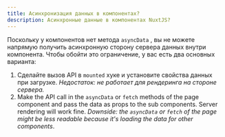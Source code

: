 ```yaml
---
title: Асинхронизация данных в компонентах?
description: Асинхронные данные в компонентах NuxtJS?
---
```


Поскольку у компонентов нет метода `asyncData` , вы не можете напрямую получить асинхронную сторону сервера данных внутри компонента. Чтобы обойти это ограничение, у вас есть два основных варианта:

1. Сделайте вызов API в `mounted` хуке и установите свойства данных при загрузке. *Недостаток: не работает для рендеринга на стороне сервера.*
2. Make the API call in the `asyncData` or `fetch` methods of the page component and pass the data as props to the sub components. Server rendering will work fine. *Downside: the `asyncData` or `fetch` of the page might be less readable because it's loading the data for other components*.
